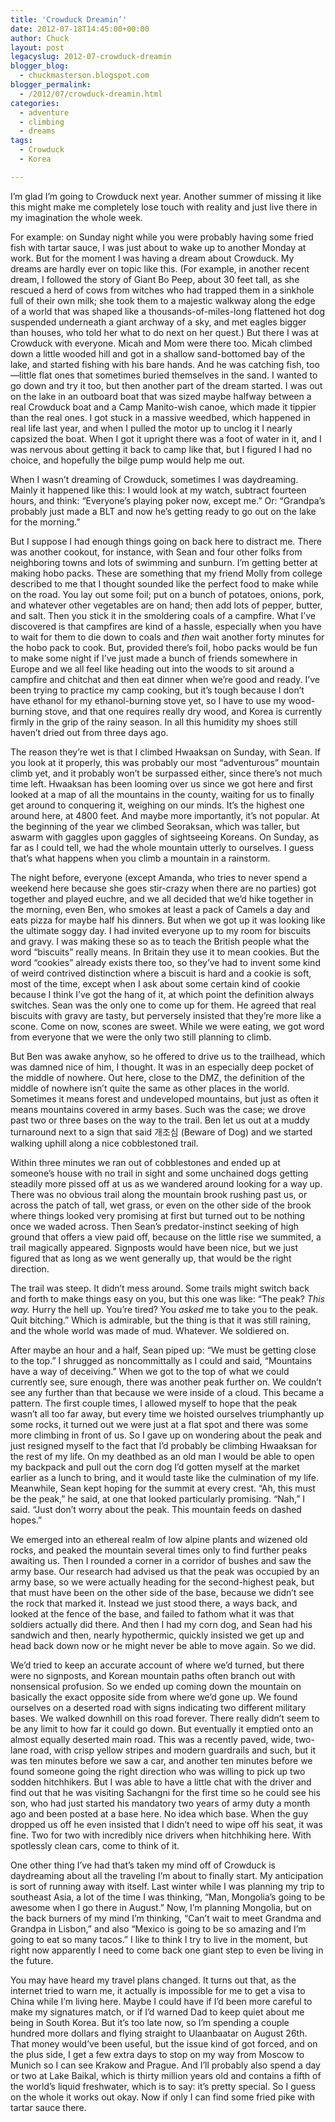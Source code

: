 ```yaml
---
title: 'Crowduck Dreamin’'
date: 2012-07-18T14:45:00+00:00
author: Chuck
layout: post
legacyslug: 2012-07-crowduck-dreamin
blogger_blog:
  - chuckmasterson.blogspot.com
blogger_permalink:
  - /2012/07/crowduck-dreamin.html
categories:
  - adventure
  - climbing
  - dreams
tags:
  - Crowduck
  - Korea

---
```

I’m glad I’m going to Crowduck next year. Another summer of missing
it like this might make me completely lose touch with reality and just live
there in my imagination the whole week.

For example: on Sunday night while you were probably having some fried fish
with tartar sauce, I was just about to wake up to another Monday at work. But
for the moment I was having a dream about Crowduck. My dreams are hardly ever
on topic like this. (For example, in another recent dream, I followed the story
of Giant Bo Peep, about 30 feet tall, as she rescued a herd of cows from
witches who had trapped them in a sinkhole full of their own milk; she took
them to a majestic walkway along the edge of a world that was shaped like a
thousands-of-miles-long flattened hot dog suspended underneath a giant archway
of a sky, and met eagles bigger than houses, who told her what to do next on
her quest.) But there I was at Crowduck with everyone. Micah and Mom were there
too. Micah climbed down a little wooded hill and got in a shallow sand-bottomed
bay of the lake, and started fishing with his bare hands. And he was catching
fish, too—little flat ones that sometimes buried themselves in the sand. I
wanted to go down and try it too, but then another part of the dream started. I
was out on the lake in an outboard boat that was sized maybe halfway between a
real Crowduck boat and a Camp Manito-wish canoe, which made it tippier than the
real ones. I got stuck in a massive weedbed, which happened in real life last
year, and when I pulled the motor up to unclog it I nearly capsized the boat.
When I got it upright there was a foot of water in it, and I was nervous about
getting it back to camp like that, but I figured I had no choice, and hopefully
the bilge pump would help me out.

When I wasn’t dreaming of Crowduck, sometimes I was daydreaming. Mainly
it happened like this: I would look at my watch, subtract fourteen hours, and
think: “Everyone’s playing poker now, except me.” Or:
“Grandpa’s probably just made a BLT and now he’s getting
ready to go out on the lake for the morning.”

But I suppose I had enough things going on back here to distract me. There was
another cookout, for instance, with Sean and four other folks from neighboring
towns and lots of swimming and sunburn. I’m getting better at making hobo
packs. These are something that my friend Molly from college described to me
that I thought sounded like the perfect food to make while on the road. You lay
out some foil; put on a bunch of potatoes, onions, pork, and whatever other
vegetables are on hand; then add lots of pepper, butter, and salt. Then you
stick it in the smoldering coals of a campfire. What I’ve discovered is
that campfires are kind of a hassle, especially when you have to wait for them
to die down to coals and _then_ wait another forty minutes for the hobo
pack to cook. But, provided there’s foil, hobo packs would be fun to make
some night if I’ve just made a bunch of friends somewhere in Europe and
we all feel like heading out into the woods to sit around a campfire and
chitchat and then eat dinner when we’re good and ready. I’ve been
trying to practice my camp cooking, but it’s tough because I don’t
have ethanol for my ethanol-burning stove yet, so I have to use my wood-burning
stove, and that one requires really dry wood, and Korea is currently firmly in
the grip of the rainy season. In all this humidity my shoes still haven’t
dried out from three days ago.

The reason they’re wet is that I climbed Hwaaksan on Sunday, with Sean.
If you look at it properly, this was probably our most
“adventurous” mountain climb yet, and it probably won’t be
surpassed either, since there’s not much time left. Hwaaksan has been
looming over us since we got here and first looked at a map of all the
mountains in the county, waiting for us to finally get around to conquering it,
weighing on our minds. It’s the highest one around here, at 4800 feet.
And maybe more importantly, it’s not popular. At the beginning of the
year we climbed Seoraksan, which was taller, but aswarm with gaggles upon
gaggles of sightseeing Koreans. On Sunday, as far as I could tell, we had the
whole mountain utterly to ourselves. I guess that’s what happens when you
climb a mountain in a rainstorm.

The night before, everyone (except Amanda, who tries to never spend a weekend
here because she goes stir-crazy when there are no parties) got together and
played euchre, and we all decided that we’d hike together in the morning,
even Ben, who smokes at least a pack of Camels a day and eats pizza for maybe
half his dinners. But when we got up it was looking like the ultimate soggy
day. I had invited everyone up to my room for biscuits and gravy. I was making
these so as to teach the British people what the word “biscuits”
really means. In Britain they use it to mean cookies. But the word
“cookies” already exists there too, so they’ve had to invent
some kind of weird contrived distinction where a biscuit is hard and a cookie
is soft, most of the time, except when I ask about some certain kind of cookie
because I think I’ve got the hang of it, at which point the definition
always switches. Sean was the only one to come up for them. He agreed that real
biscuits with gravy are tasty, but perversely insisted that they’re more
like a scone. Come on now, scones are sweet. While we were eating, we got word
from everyone that we were the only two still planning to climb.

But Ben was awake anyhow, so he offered to drive us to the trailhead, which was
damned nice of him, I thought. It was in an especially deep pocket of the
middle of nowhere. Out here, close to the DMZ, the definition of the middle of
nowhere isn’t quite the same as other places in the world. Sometimes it means
forest and undeveloped mountains, but just as often it means mountains covered
in army bases. Such was the case; we drove past two or three bases on the way
to the trail. Ben let us out at a muddy turnaround next to a sign that said
개조심 (<span class="small-caps">Beware of Dog</span>) and we started walking
uphill along a nice cobblestoned trail.

Within three minutes we ran out of cobblestones and ended up at someone’s
house with no trail in sight and some unchained dogs getting steadily more
pissed off at us as we wandered around looking for a way up. There was no
obvious trail along the mountain brook rushing past us, or across the patch of
tall, wet grass, or even on the other side of the brook where things looked
very promising at first but turned out to be nothing once we waded across. Then
Sean’s predator-instinct seeking of high ground that offers a view paid
off, because on the little rise we summited, a trail magically appeared.
Signposts would have been nice, but we just figured that as long as we went
generally up, that would be the right direction.

The trail was steep. It didn’t mess around. Some trails might switch back
and forth to make things easy on you, but this one was like: “The peak?
_This way._ Hurry the hell up. You’re tired? You _asked_ me to
take you to the peak. Quit bitching.” Which is admirable, but the thing
is that it was still raining, and the whole world was made of mud. Whatever. We
soldiered on.

After maybe an hour and a half, Sean piped up: “We must be getting close
to the top.” I shrugged as noncommittally as I could and said,
“Mountains have a way of deceiving.” When we got to the top of what
we could currently see, sure enough, there was another peak further on. We
couldn’t see any further than that because we were inside of a cloud.
This became a pattern. The first couple times, I allowed myself to hope that
the peak wasn’t all too far away, but every time we hoisted ourselves
triumphantly up some rocks, it turned out we were just at a flat spot and there
was some more climbing in front of us. So I gave up on wondering about the peak
and just resigned myself to the fact that I’d probably be climbing
Hwaaksan for the rest of my life. On my deathbed as an old man I would be able
to open my backpack and pull out the corn dog I’d gotten myself at the
market earlier as a lunch to bring, and it would taste like the culmination of
my life. Meanwhile, Sean kept hoping for the summit at every crest. “Ah,
this must be the peak,” he said, at one that looked particularly
promising. “Nah,” I said. “Just don’t worry about the
peak. This mountain feeds on dashed hopes.”

We emerged into an ethereal realm of low alpine plants and wizened old rocks,
and peaked the mountain several times only to find further peaks awaiting us.
Then I rounded a corner in a corridor of bushes and saw the army base. Our
research had advised us that the peak was occupied by an army base, so we were
actually heading for the second-highest peak, but that must have been on the
other side of the base, because we didn’t see the rock that marked it.
Instead we just stood there, a ways back, and looked at the fence of the base,
and failed to fathom what it was that soldiers actually did there. And then I
had my corn dog, and Sean had his sandwich and then, nearly hypothermic,
quickly insisted we get up and head back down now or he might never be able to
move again. So we did.

We’d tried to keep an accurate account of where we’d turned, but
there were no signposts, and Korean mountain paths often branch out with
nonsensical profusion. So we ended up coming down the mountain on basically the
exact opposite side from where we’d gone up. We found ourselves on a
deserted road with signs indicating two different military bases. We walked
downhill on this road forever. There really didn’t seem to be any limit
to how far it could go down. But eventually it emptied onto an almost equally
deserted main road. This was a recently paved, wide, two-lane road, with crisp
yellow stripes and modern guardrails and such, but it was ten minutes before we
saw a car, and another ten minutes before we found someone going the right
direction who was willing to pick up two sodden hitchhikers. But I was able to
have a little chat with the driver and find out that he was visiting Sachangni
for the first time so he could see his son, who had just started his mandatory
two years of army duty a month ago and been posted at a base here. No idea
which base. When the guy dropped us off he even insisted that I didn’t
need to wipe off his seat, it was fine. Two for two with incredibly nice
drivers when hitchhiking here. With spotlessly clean cars, come to think of it.

One other thing I’ve had that’s taken my mind off of Crowduck is
daydreaming about all the traveling I’m about to finally start. My
anticipation is sort of running away with itself. Last winter while I was
planning my trip to southeast Asia, a lot of the time I was thinking,
“Man, Mongolia’s going to be awesome when I go there in
August.” Now, I’m planning Mongolia, but on the back burners of my
mind I’m thinking, “Can’t wait to meet Grandma and Grandpa in
Lisbon,” and also “Mexico is going to be so amazing and I’m
going to eat so many tacos.” I like to think I try to live in the moment,
but right now apparently I need to come back one giant step to even be living
in the future.

You may have heard my travel plans changed. It turns out that, as the internet
tried to warn me, it actually is impossible for me to get a visa to China while
I’m living here. Maybe I could have if I’d been more careful to
make my signatures match, or if I’d warned Dad to keep quiet about me
being in South Korea. But it’s too late now, so I’m spending a
couple hundred more dollars and flying straight to Ulaanbaatar on August 26th.
That money would’ve been useful, but the issue kind of got forced, and on
the plus side, I get a few extra days to stop on my way from Moscow to Munich
so I can see Krakow and Prague. And I’ll probably also spend a day or two
at Lake Baikal, which is thirty million years old and contains a fifth of the
world’s liquid freshwater, which is to say: it’s pretty special. So
I guess on the whole it works out okay. Now if only I can find some fried pike
with tartar sauce there.
